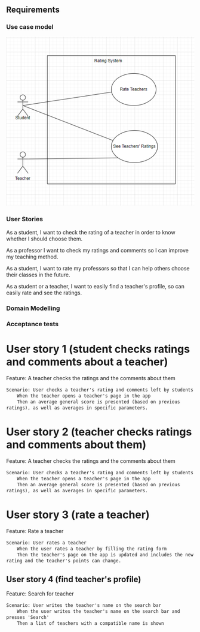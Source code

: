 ## Requirements

### Use case model 

![Use case model](../images/UseCaseModel.png)

### User Stories

As a student, I want to check the rating of a teacher in order to know whether I should choose them.

As a professor I want to check my ratings and comments so I can improve my teaching method.

As a student, I want to rate my professors so that I can help others choose their classes in the future.

As a student or a teacher, I want to easily find a teacher's profile, so can easily rate and see the ratings.

### Domain Modelling

### Acceptance tests

# User story 1 (student checks ratings and comments about a teacher)

Feature: A teacher checks the ratings and the comments about them

    Scenario: User checks a teacher's rating and comments left by students
        When the teacher opens a teacher's page in the app
        Then an average general score is presented (based on previous ratings), as well as averages in specific parameters.

# User story 2 (teacher checks ratings and comments about them)

Feature: A teacher checks the ratings and the comments about them

    Scenario: User checks a teacher's rating and comments left by students
        When the teacher opens a teacher's page in the app
        Then an average general score is presented (based on previous ratings), as well as averages in specific parameters.

# User story 3 (rate a teacher)

Feature: Rate a teacher

    Scenario: User rates a teacher
        When the user rates a teacher by filling the rating form
        Then the teacher's page on the app is updated and includes the new rating and the teacher's points can change.


## User story 4 (find teacher's profile)

Feature: Search for teacher

    Scenario: User writes the teacher's name on the search bar
        When the user writes the teacher's name on the search bar and presses 'Search'
        Then a list of teachers with a compatible name is shown
